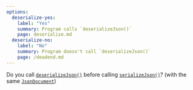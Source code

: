 ```yaml
---
options:
  deserialize-yes:
    label: "Yes"
    summary: Program calls `deserializeJson()`
    page: deserialize.md
  deserialize-no:
    label: "No"
    summary: Program doesn't call `deserializeJson()`
    page: /deadend.md
---
```


Do you call [`deserializeJson()`](/v7/api/json/deserializejson/) before calling [`serializeJson()`](/v7/api/json/serializejson/)? (with the same [`JsonDocument`](/v7/api/jsondocument/))
